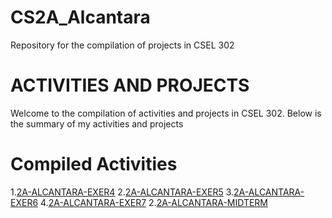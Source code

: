 # CS2A_Alcantara
Repository for the compilation of projects in CSEL 302

# ACTIVITIES AND PROJECTS

Welcome to the compilation of activities and projects in CSEL 302.
Below is the summary of my activities and projects

# Compiled Activities

1.<a href="2A_Alcantara_Exer4.ipynb">2A-ALCANTARA-EXER4</a>
2.<a href="2A_ALCANTARA_EXER5.ipynb">2A-ALCANTARA-EXER5</a>
3.<a href="2A_ALCANTARA_EXER6_.ipynb">2A-ALCANTARA-EXER6</a>
4.<a href="2A_ALCANTARA_EXER7.ipynb">2A-ALCANTARA-EXER7</a>
2.<a href="2A_ALCANTARA_MIDTERM.ipynb">2A-ALCANTARA-MIDTERM</a>
